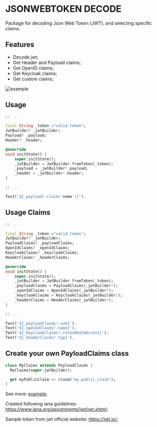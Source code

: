 <!--
This README describes the package. If you publish this package to pub.dev,
this README's contents appear on the landing page for your package.

For information about how to write a good package README, see the guide for
[writing package pages](https://dart.dev/guides/libraries/writing-package-pages).

For general information about developing packages, see the Dart guide for
[creating packages](https://dart.dev/guides/libraries/create-library-packages)
and the Flutter guide for
[developing packages and plugins](https://flutter.dev/developing-packages).
-->

# JSONWEBTOKEN DECODE

Package for decoding Json Web Token (JWT), and selecting specific claims.

## Features

* Decode jwt;
* Get Header and Payload claims;
* Get OpenID claims;
* Get Keycloak claims;
* Get custom claims;

![example](https://user-images.githubusercontent.com/59848966/198104955-e53f6b7a-4299-43f7-b2ab-4c97732ea648.png)

## Usage

```dart
// ...

final String _token ="valid_token";
JwtBuilder? _jwtBuilder;
Payload? _payload;
Header? _header;

@override
void initState() {
    super.initState();
    _jwtBuilder = JwtBuilder.fromToken(_token);
    _payload = _jwtBuilder!.payload;
    _header = _jwtBuilder!.header;
}

// ...

Text('${_payload!.claim('name')}'),
```



## Usage Claims

```dart
// ...

final String _token ="valid_token";
JwtBuilder? _jwtBuilder;
PayloadClaims? _payloadClaims;
OpenIdClaims? _openIdClaims;
KeycloakClaims? _keycloakClaims;
HeaderClaims? _headerClaims;

@override
void initState() {
    super.initState();
    _jwtBuilder = JwtBuilder.fromToken(_token);
    _payloadClaims = PayloadClaims(_jwtBuilder!);
    _openIdClaims = OpenIdClaims(_jwtBuilder!);
    _keycloakClaims = KeycloakClaims(_jwtBuilder!);
    _headerClaims = HeaderClaims(_jwtBuilder!);
}

// ...

Text('${_payloadClaims!.sub}'),
Text('${_openIdClaims!.name}'),
Text('${_keycloakClaims!.rolesRealmAccess}'),
Text('${_headerClaims!.typ}'),
```



## Create your own PayloadClaims class

```dart
class MyClaims extends PayloadClaims {
  MyClaims(super.jwtBuilder);

  get myPublicClaim => claim('my_public_claim');
}
```



See more: [example](/example/lib/main.dart);

Created following iana guidelines: https://www.iana.org/assignments/jwt/jwt.xhtml;

Sample token from jwt official website: https://jwt.io/;
